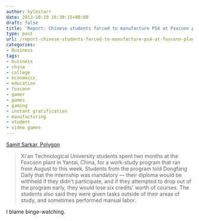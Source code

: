 ```yaml
---
author: kylestarr
date: 2013-10-10 16:30:15+00:00
draft: false
title: 'Report: Chinese students forced to manufacture PS4 at Foxconn plant'
type: post
url: /report-chinese-students-forced-to-manufacture-ps4-at-foxconn-plant/
categories:
- Business
tags:
- business
- china
- college
- economics
- education
- foxconn
- gamer
- games
- gaming
- instant gratification
- manufacturing
- student
- video games
---
```


[Samit Sarkar, Polygon](http://www.polygon.com/2013/10/10/4823796/report-foxconn-chinese-students-forced-to-manufacture-ps4)

> Xi'an Technological University students spent two months at the Foxconn plant in Yantai, China, for a work-study program that ran from August to this week. Students from the program told Dongfang Daily that the internship was mandatory — their diploma would be withheld if they didn't participate, and if they attempted to drop out of the program early, they would lose six credits' worth of courses. The students also said they were given tasks outside of their areas of study, and sometimes performed manual labor.

I blame binge-watching.
